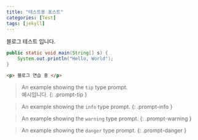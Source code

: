 ```yaml
---
title: "테스트용 포스트"
categories: [Test]
tags: [jekyll]
---
```



블로그 테스트 입니다.

```java
public static void main(String[] s) {
    System.out.println("Hello, World");
}
```

```html
<p> 블로그 연습 중 </p>
```

> An example showing the `tip` type prompt.   
> 예시입니다.
{: .prompt-tip }

> An example showing the `info` type prompt.
{: .prompt-info }

> An example showing the `warning` type prompt.
{: .prompt-warning }

> An example showing the `danger` type prompt.
{: .prompt-danger }

